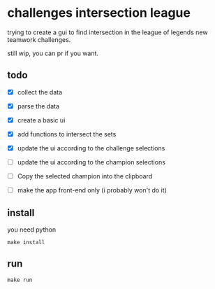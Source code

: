 # challenges intersection league

trying to create a gui to find intersection in the league of legends new teamwork challenges.

still wip, you can pr if you want.

## todo
- [x] collect the data
- [x] parse the data
- [x] create a basic ui
- [x] add functions to intersect the sets
- [x] update the ui according to the challenge selections
- [ ] update the ui according to the champion selections
- [ ] Copy the selected champion into the clipboard
- [ ] make the app front-end only (i probably won't do it)


## install
you need python

```
make install
```

## run
```
make run
```
